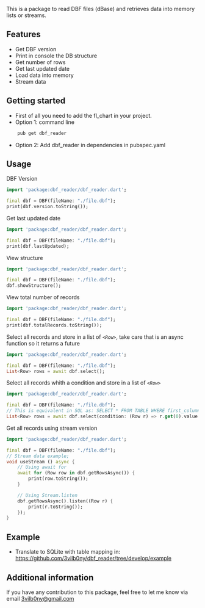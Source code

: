 
This is a package to read DBF files (dBase) and retrieves data into memory lists or streams.


## Features

* Get DBF version
* Print in console the DB structure
* Get number of rows
* Get last updated date
* Load data into memory
* Stream data


## Getting started

* First of all you need to add the fl_chart in your project.
* Option 1: command line
```bash
    pub get dbf_reader
```
* Option 2: Add dbf_reader in dependencies in pubspec.yaml

## Usage

DBF Version

```dart
import 'package:dbf_reader/dbf_reader.dart';

final dbf = DBF(fileName: "./file.dbf");
print(dbf.version.toString());
```


Get last updated date

```dart
import 'package:dbf_reader/dbf_reader.dart';

final dbf = DBF(fileName: "./file.dbf");
print(dbf.lastUpdated);
```

View structure

```dart
import 'package:dbf_reader/dbf_reader.dart';

final dbf = DBF(fileName: "./file.dbf");
dbf.showStructure();
```

View total number of records

```dart
import 'package:dbf_reader/dbf_reader.dart';

final dbf = DBF(fileName: "./file.dbf");
print(dbf.totalRecords.toString());
```

Select all records and store in a list of *`<Row>`*, take care that is an async function so it returns a future

```dart
import 'package:dbf_reader/dbf_reader.dart';

final dbf = DBF(fileName: "./file.dbf");
List<Row> rows = await dbf.select();
```

Select all records whith a condition and store in a list of *`<Row>`*

```dart
import 'package:dbf_reader/dbf_reader.dart';

final dbf = DBF(fileName: "./file.dbf");
// This is equivalent in SQL as: SELECT * FROM TABLE WHERE first_column != "";
List<Row> rows = await dbf.select(condition: (Row r) => r.get(0).value != "");
```

Get all records using stream version
```dart
import 'package:dbf_reader/dbf_reader.dart';

final dbf = DBF(fileName: "./file.dbf");
// Stream data example;
void useStream () async {
    // Using await for
    await for (Row row in dbf.getRowsAsync()) {
        print(row.toString());
    }

    // Using Stream.listen
    dbf.getRowsAsync().listen((Row r) {
        print(r.toString());
    });
}
```

## Example
* Translate to SQLite with table mapping in: https://github.com/3vilb0ny/dbf_reader/tree/develop/example


## Additional information
If you have any contribution to this package, feel free to let me know via email 3vilb0ny@gmail.com
